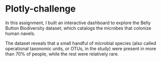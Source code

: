 # Plotly-challenge

In this assignment, I built an interactive dashboard to explore the Belly Button Biodiversity dataset, which catalogs the microbes that colonize human navels.


The dataset reveals that a small handful of microbial species (also called operational taxonomic units, or OTUs, in the study) were present in more than 70% of people, while the rest were relatively rare.
